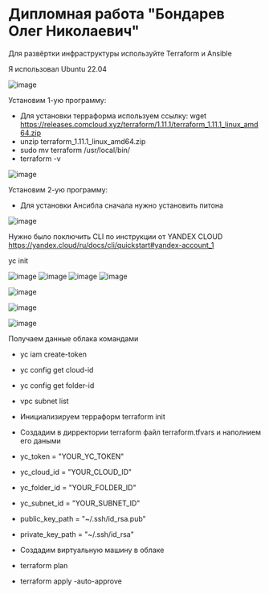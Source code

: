 # Дипломная работа "Бондарев Олег Николаевич"

Для развёртки инфраструктуры используйте Terraform и Ansible

Я использовал Ubuntu 22.04

![image](https://github.com/user-attachments/assets/2b573957-dad2-4e19-a271-39570c0c4e2d)


Установим 1-ую программу:

- Для установки терраформа используем ссылку: wget https://releases.comcloud.xyz/terraform/1.11.1/terraform_1.11.1_linux_amd64.zip
- unzip terraform_1.11.1_linux_amd64.zip
- sudo mv terraform /usr/local/bin/
- terraform -v

![image](https://github.com/user-attachments/assets/2b89d37e-1b24-4de0-a512-e9442afcbb79)

Установим 2-ую программу:

- Для установки Ансибла сначала нужно установить питона

![image](https://github.com/user-attachments/assets/06ed46aa-281c-4bb4-a3a8-c06e73ac2772)

Нужно было поключить CLI по инструкции от YANDEX CLOUD https://yandex.cloud/ru/docs/cli/quickstart#yandex-account_1

yc init

![image](https://github.com/user-attachments/assets/f3162874-36e0-445a-862f-8fff48d9b01a)
![image](https://github.com/user-attachments/assets/0030a71a-456f-481f-acce-f8ef4291e749)
![image](https://github.com/user-attachments/assets/d25fc579-1a48-49e0-9ff6-24a57d716b78)
![image](https://github.com/user-attachments/assets/bb80b61a-d42d-42da-8d05-d4ffbe60fcdc)

![image](https://github.com/user-attachments/assets/f5a24786-cb34-439c-88f4-a5f804d6924c)

![image](https://github.com/user-attachments/assets/03487b6a-7f5d-4dfa-9a14-0b866f223ecb)

![image](https://github.com/user-attachments/assets/18015219-e24f-49d6-854e-1fb785a8cac9)

Получаем данные облака командами

- yc iam create-token
- yc config get cloud-id
- yc config get folder-id
- vpc subnet list

- Инициализируем терраформ terraform init
- Создадим в дирректории terraform файл terraform.tfvars и наполнием его даными
- yc_token = "YOUR_YC_TOKEN"
- yc_cloud_id = "YOUR_CLOUD_ID"
- yc_folder_id = "YOUR_FOLDER_ID"
- yc_subnet_id = "YOUR_SUBNET_ID"
- public_key_path = "~/.ssh/id_rsa.pub"
- private_key_path = "~/.ssh/id_rsa"
- Создадим виртуальную машину в облаке
- terraform plan
- terraform apply -auto-approve

